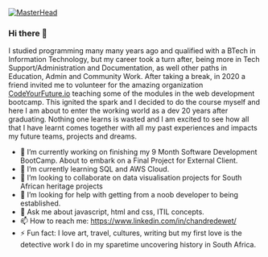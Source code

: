 [![MasterHead](https://user-images.githubusercontent.com/65244840/214300110-9efd8c52-532c-4a74-b0ce-546ac6784099.jpg)](https://github.com/chandredewet)

### Hi there 👋

I studied programming many many years ago and qualified with a BTech in Information Technology, but my career took a turn after, being more in Tech Support/Administration and Documentation, as well other paths in Education, Admin and Community Work. After taking a break, in 2020 a friend invited me to volunteer for the amazing organization [CodeYourFuture.io](https://codeyourfuture.io/) teaching some of the modules in the web development bootcamp. This ignited the spark and I decided to do the course myself and here I am about to enter the working world as a dev 20 years after graduating. Nothing one learns is wasted and I am excited to see how all that I have learnt comes together with all my past experiences and impacts my future teams, projects and dreams.

- 🔭 I’m currently working on finishing my 9 Month Software Development BootCamp. About to embark on a Final Project for External Client.
- 🌱 I’m currently learning SQL and AWS Cloud.
- 👯 I’m looking to collaborate on data visualisation projects for South African heritage projects
- 🤔 I’m looking for help with getting from a noob developer to being established.
- 💬 Ask me about javascript, html and css, ITIL concepts.
- 📫 How to reach me: https://www.linkedin.com/in/chandredewet/
- ⚡ Fun fact: I love art, travel, cultures, writing but my first love is the detective work I do in my sparetime uncovering history in South Africa.

<!--
**chandredewet/chandredewet** is a ✨ _special_ ✨ repository because its `README.md` (this file) appears on your GitHub profile.

Here are some ideas to get you started:

- 🔭 I’m currently working on ...
- 🌱 I’m currently learning ...
- 👯 I’m looking to collaborate on ...
- 🤔 I’m looking for help with ...
- 💬 Ask me about ...
- 📫 How to reach me: ...
- 😄 Pronouns: ...
- ⚡ Fun fact: ...
-->
